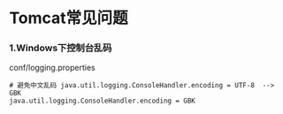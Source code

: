# Tomcat常见问题





### 1.Windows下控制台乱码

conf/logging.properties

```properties
# 避免中文乱码 java.util.logging.ConsoleHandler.encoding = UTF-8  --> GBK
java.util.logging.ConsoleHandler.encoding = GBK
```







